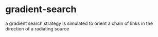 # gradient-search
a gradient search strategy is simulated to orient a chain of links in the direction of a radiating source
